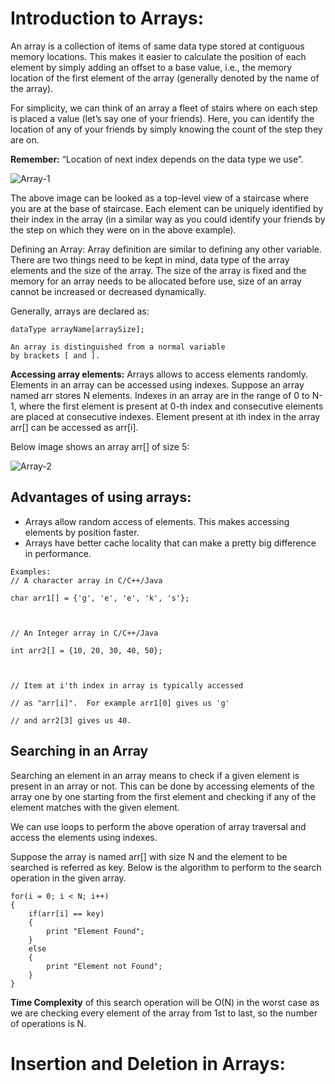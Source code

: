 # Introduction to Arrays:  
  
An array is a collection of items of same data type stored at contiguous memory locations. This makes it easier to calculate the position of each element by simply adding an offset to a base value, i.e., the memory location of the first element of the array (generally denoted by the name of the array).  

For simplicity, we can think of an array a fleet of stairs where on each step is placed a value (let’s say one of your friends). Here, you can identify the location of any of your friends by simply knowing the count of the step they are on.  

**Remember:** “Location of next index depends on the data type we use”.  

![Array-1](https://github.com/absognety/DSA-GeeksClasses/blob/master/Arrays/array-1.png "Array 1")  

The above image can be looked as a top-level view of a staircase where you are at the base of staircase. Each element can be uniquely identified by their index in the array (in a similar way as you could identify your friends by the step on which they were on in the above example).  

Defining an Array: Array definition are similar to defining any other variable. There are two things need to be kept in mind, data type of the array elements and the size of the array. The size of the array is fixed and the memory for an array needs to be allocated before use, size of an array cannot be increased or decreased dynamically.  

Generally, arrays are declared as:  

```
dataType arrayName[arraySize];

An array is distinguished from a normal variable 
by brackets [ and ].
```  

**Accessing array elements:** Arrays allows to access elements randomly. Elements in an array can be accessed using indexes. Suppose an array named arr stores N elements. Indexes in an array are in the range of 0 to N-1, where the first element is present at 0-th index and consecutive elements are placed at consecutive indexes. Element present at ith index in the array arr[] can be accessed as arr[i].  

Below image shows an array arr[] of size 5:  

![Array-2](https://github.com/absognety/DSA-GeeksClasses/blob/master/Arrays/Array-2.jpg "Array 2")  

## Advantages of using arrays:  
+ Arrays allow random access of elements. This makes accessing elements by position faster.  
+ Arrays have better cache locality that can make a pretty big difference in performance.  

```
Examples:
// A character array in C/C++/Java

char arr1[] = {'g', 'e', 'e', 'k', 's'};



// An Integer array in C/C++/Java

int arr2[] = {10, 20, 30, 40, 50};



// Item at i'th index in array is typically accessed

// as "arr[i]".  For example arr1[0] gives us 'g'

// and arr2[3] gives us 40.
```  
## Searching in an Array

Searching an element in an array means to check if a given element is present in an array or not. This can be done by accessing elements of the array one by one starting from the first element and checking if any of the element matches with the given element.  

We can use loops to perform the above operation of array traversal and access the elements using indexes.  

Suppose the array is named arr[] with size N and the element to be searched is referred as key. Below is the algorithm to perform to the search operation in the given array.  

```
for(i = 0; i < N; i++)
{
    if(arr[i] == key)
    { 
        print "Element Found";
    }
    else
    {
        print "Element not Found";
    }
}
```
**Time Complexity** of this search operation will be O(N) in the worst case as we are checking every element of the array from 1st to last, so the number of operations is N.  

# Insertion and Deletion in Arrays:  
